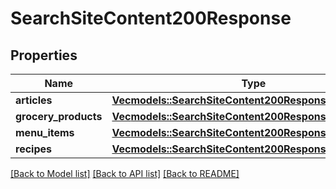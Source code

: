 # SearchSiteContent200Response

## Properties

Name | Type | Description | Notes
------------ | ------------- | ------------- | -------------
**articles** | [**Vec<models::SearchSiteContent200ResponseArticlesInner>**](searchSiteContent_200_response_Articles_inner.md) |  | 
**grocery_products** | [**Vec<models::SearchSiteContent200ResponseArticlesInner>**](searchSiteContent_200_response_Articles_inner.md) |  | 
**menu_items** | [**Vec<models::SearchSiteContent200ResponseArticlesInner>**](searchSiteContent_200_response_Articles_inner.md) |  | 
**recipes** | [**Vec<models::SearchSiteContent200ResponseArticlesInner>**](searchSiteContent_200_response_Articles_inner.md) |  | 

[[Back to Model list]](../README.md#documentation-for-models) [[Back to API list]](../README.md#documentation-for-api-endpoints) [[Back to README]](../README.md)


